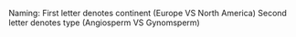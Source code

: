 Naming:
First letter denotes continent (Europe VS North America)
Second letter denotes type (Angiosperm VS Gynomsperm)
